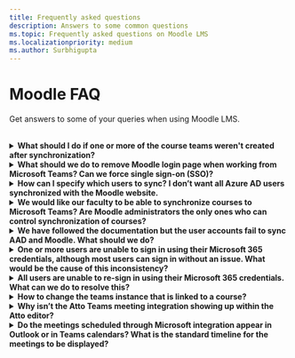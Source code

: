 ```yaml
---
title: Frequently asked questions
description: Answers to some common questions
ms.topic: Frequently asked questions on Moodle LMS
ms.localizationpriority: medium
ms.author: Surbhigupta
---
```


# Moodle FAQ

Get answers to some of your queries when using Moodle LMS.<br>

<br>

<details>

<summary><b>What should I do if one or more of the course teams weren't created after synchronization?</b></summary>

Each Moodle course must have at least one faculty and one student who can be matched to a Microsoft 365 AAD UPN account. You can't create a team, if the synchronization doesn't find a match.

> [!NOTE]
> Each team course instance must have an owner, and the synchronization sets the faculty as the owner, with assumption that the faculty has Microsoft Teams license.

<br>

</details>

<details>

<summary><b>What should we do to remove Moodle login page when working from Microsoft Teams? Can we force single sign-on (SSO)?</b></summary>

The users have multiple sign in options from the Moodle login page. If the users prefer to sign in exclusively using Microsoft 365 credentials then you will need to enable the **Force redirect** configuration settings for the **auth_oidc plugin**. If the service is enabled, you'll see the Microsoft sign in page. The users can manually sign in to the Moodle portal by using https://moodle.org/login/index.php

<br>

</details>

<details>

<summary><b>How can I specify which users to sync? I don’t want all Azure AD users synchronized with the Moodle website. </b></summary>

You can specify the users by synchronizing the configuration options of the **local_o365** plugin, using **User Creation Restriction**. The dropdown menu to the left of the **filter** offers options such as Country, Company Name, and Language.

> [!TIP]
> Create a dynamic Microsoft 365 group to enable the **filter** option with multiple profile properties.

<!-- [Place holer for URL] -->

:::image type="content" source="../assets/images/MoodleInstructions/faq-2.png" alt-text="sync" border="true":::

:::image type="content" source="../assets/images/MoodleInstructions/faq-3.png" alt-text="Azure ad" border="true":::

<br>

</details>

<details>

<summary><b>We would like our faculty to be able to synchronize courses to Microsoft Teams? Are Moodle administrators the only ones who can control synchronization of courses?</b></summary>

By default only Moodle administrators can configure synchronization. The Team owner can control if a course is synchronized to Teams and the **Allow configure course sync in course** is enabled.

> [!NOTE]
> In this case, the team owner is the faculty.

For more information, see Microsoft 365 block within the Moodle Course interface.

>[!NOTE]
>The block will only show the configuration option to individuals with the appropriate owner permissions.

<!-- [Place holder for url] -->

:::image type="content" source="../assets/images/MoodleInstructions/faq-4.png" alt-text="admin" border="true":::

:::image type="content" source="../assets/images/MoodleInstructions/faq-5.png" alt-text="synchronization" border="true":::

<br>

</details>

<details>

<summary><b>We have followed the documentation but the user accounts fail to sync AAD and Moodle. What should we do?</b></summary>

In most cases, the issue will be resolved before users need **Delta token clean up** as a final troubleshooting step. The following table provides the actions and dependencies to be performed and validated:

| Dependency | Action | Reference|
|-------|------------|----------|
| Stable version| Verify that the version of Moodle is listed as a **stable**| [Version support](https://docs.moodle.org/dev/Releases#Version_support)|
|Permissions| Verify that the Azure application has the necessary permissions to run the sync|[Microsoft permissions](https://docs.moodle.org/311/en/Microsoft_365#Permissions)|
| Full sync| Verify that **Perform a full sync each run** is enabled, and review the **Task Logs** for **Sync users with Azure AD**| Enable full sync: {moodle_url}\local_o365\task\usersync1 </br>Check task logs: {moodleurl}/admin/tasklogs.php |
| Token refresh|Clean the **User sync delta token** in the local_o365 plugin| {moodle_url}\local_o365\acp.php?Mode=maintenance_cleandeltatoken|

<br>

</details>

<details>

<summary><b>One or more users are unable to sign in using their Microsoft 365 credentials, although most users can sign in without an issue. What would be the cause of this inconsistency?</b></summary>

Inconsistencies with users being able to sign in can be related to the user mapping operation during synchronization. To resolve the issue, perform the following steps:

* Validate the Moodle user authentication type is **OpenID**.
* Validate the Moodle **User Name** matches the AAD username.
* Clean up **Token Issue** through [place holder for url] and retry.
* Validate the users have **Permissions** to access the Azure application.

<br>

</details>

<details>

<summary><b>All users are unable to re-sign in using their Microsoft 365 credentials. What can we do to resolve this?</b></summary>

If users who were able to sign in at the start need to report the issue, validate that the application **Client secret** has not expired. The following image shows the error message:

:::image type="content" source="../assets/images/MoodleInstructions/faq-6.png" alt-text="report issue" border="true":::

The following image shows the error in Azure portal:

:::image type="content" source="../assets/images/MoodleInstructions/faq-7.png" alt-text="Azure portal" border="true":::

Consequently, if the **Client secret** has expired, then you need to generate a new Client secret, and update the configuration found on this page. The users can sign in again after the Client secret has been updated, which may take up to 24 hours to re-provision.

<br>

</details>

<details>

<summary><b>How to change the teams instance that is linked to a course?</b></summary>

Administrators may change the teams instance associated with a course through the **Manage Teams Connections** page. Select **Connect** next to the course to be changed and select teams instance.

>[!NOTE]
>If you use Course reset to archive a team by mistake, you can link it back to the previous team.

:::image type="content" source="../assets/images/MoodleInstructions/faq-8.png" alt-text="teams instance" border="true":::

<br>

</details>

<details>

<summary><b>Why isn’t the Atto Teams meeting integration showing up within the Atto editor?</b></summary>

The user can face the issue if the icon reference is missing in the **Toolbar config**. which will display the Teams icon within the Atto editor. 

* Install the plugin.
* Update **Toolbar config** with **teams meeting**.

The following image shows Toolbar icon after Toolbar config adjustment:

:::image type="content" source="../assets/images/MoodleInstructions/faq-9.png" alt-text="tool bar" border="true":::

>[!NOTE]
> Add teams meeting to the right of the links icons.

:::image type="content" source="../assets/images/MoodleInstructions/faq-10.png" alt-text="links icon":::

For more information on editing Atto toolbar, see:

* [Atto editor - ModdleDocs](https://docs.moodle.org/311/en/Atto_editor)
* [Atto editor - Icon mapping][https://docs.moodle.org/311/en/Atto_editor#:~:text=in%20the%20editor.-,Atto%20editor%20toolbar,-Atto%20Row%201]
<br>

</details>

<details>

<summary><b>Do the meetings scheduled through Microsoft integration appear in Outlook or in Teams calendars? What is the standard timeline for the meetings to be displayed?</b></summary>

The meetings scheduled through the app don't appear in the scheduler’s Outlook or Teams calendar as they are similar to Channel Meetings. All the members in the course channel can attend the meeting directly from the embedded channel link. For more information, see [Channel meetings](https://www.knowledgewave.com/blog/benefits-of-channel-meetings-in-microsoft-teams).

However, you can access the invite and manually add participant names to the **Required** or **Optional** fields of the meeting invitation to display the remote meeting on their calendars. The standard timelines are based on the date the user specifies when the meeting is created.

For more information, see [Meetings](/microsoftteams/limits-specifications-teams)